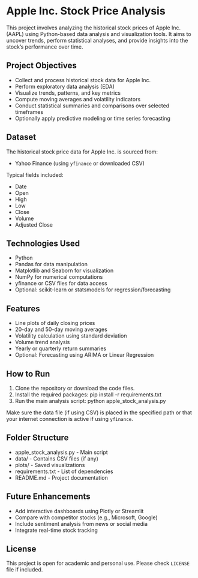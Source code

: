
# Apple Inc. Stock Price Analysis

This project involves analyzing the historical stock prices of Apple Inc. (AAPL) using Python-based data analysis and visualization tools. It aims to uncover trends, perform statistical analyses, and provide insights into the stock’s performance over time.

## Project Objectives

- Collect and process historical stock data for Apple Inc.
- Perform exploratory data analysis (EDA)
- Visualize trends, patterns, and key metrics
- Compute moving averages and volatility indicators
- Conduct statistical summaries and comparisons over selected timeframes
- Optionally apply predictive modeling or time series forecasting

## Dataset

The historical stock price data for Apple Inc. is sourced from:
- Yahoo Finance (using `yfinance` or downloaded CSV)

Typical fields included:
- Date
- Open
- High
- Low
- Close
- Volume
- Adjusted Close

## Technologies Used

- Python
- Pandas for data manipulation
- Matplotlib and Seaborn for visualization
- NumPy for numerical computations
- yfinance or CSV files for data access
- Optional: scikit-learn or statsmodels for regression/forecasting

## Features

- Line plots of daily closing prices
- 20-day and 50-day moving averages
- Volatility calculation using standard deviation
- Volume trend analysis
- Yearly or quarterly return summaries
- Optional: Forecasting using ARIMA or Linear Regression

## How to Run

1. Clone the repository or download the code files.
2. Install the required packages:
   pip install -r requirements.txt
3. Run the main analysis script:
   python apple_stock_analysis.py

Make sure the data file (if using CSV) is placed in the specified path or that your internet connection is active if using `yfinance`.

## Folder Structure

- apple_stock_analysis.py - Main script
- data/ - Contains CSV files (if any)
- plots/ - Saved visualizations
- requirements.txt - List of dependencies
- README.md - Project documentation

## Future Enhancements

- Add interactive dashboards using Plotly or Streamlit
- Compare with competitor stocks (e.g., Microsoft, Google)
- Include sentiment analysis from news or social media
- Integrate real-time stock tracking

## License

This project is open for academic and personal use. Please check `LICENSE` file if included.
